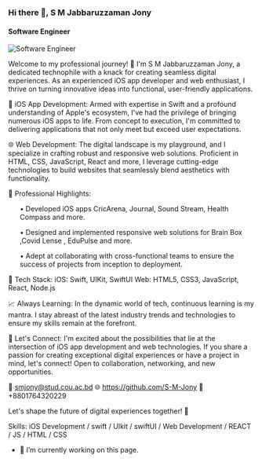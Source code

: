 ### Hi there 👋, S M Jabbaruzzaman Jony
#### Software Engineer
![Software Engineer](https://media.licdn.com/dms/image/D5616AQGbv9DVoLK3Vw/profile-displaybackgroundimage-shrink_350_1400/0/1703572532621?e=1709164800&v=beta&t=aMpwPXUeq2irF_8VColtgTtvuBKfy2yaTkY6gjljd_0)

Welcome to my professional journey! 👋 I'm S M Jabbaruzzaman Jony, a dedicated technophile with a knack for creating seamless digital experiences. As an experienced iOS app developer and web enthusiast, I thrive on turning innovative ideas into functional, user-friendly applications.

📱 iOS App Development: Armed with expertise in Swift and a profound understanding of Apple's ecosystem, I've had the privilege of bringing numerous iOS apps to life. From concept to execution, I'm committed to delivering applications that not only meet but exceed user expectations.

🌐 Web Development: The digital landscape is my playground, and I specialize in crafting robust and responsive web solutions. Proficient in HTML, CSS, JavaScript, React and more, I leverage cutting-edge technologies to build websites that seamlessly blend aesthetics with functionality.

💼 Professional Highlights:
<ul>
  • Developed iOS apps CricArena, Journal, Sound Stream, Health 
  Compass and more.

• Designed and implemented responsive web solutions for Brain 
   Box ,Covid Lense , EduPulse and more.

• Adept at collaborating with cross-functional teams to ensure 
   the success of projects from inception 
   to deployment.
</ul>

🔧 Tech Stack: 
 iOS: Swift, UIKit, SwiftUI 
 Web: HTML5, CSS3, JavaScript, React, Node.js

📈 Always Learning: In the dynamic world of tech, continuous learning is my mantra. I stay abreast of the latest industry trends and technologies to ensure my skills remain at the forefront.

🤝 Let's Connect: I'm excited about the possibilities that lie at the intersection of iOS app development and web technologies. If you share a passion for creating exceptional digital experiences or have a project in mind, let's connect! Open to collaboration, networking, and new opportunities.

📧 smjony@stud.cou.ac.bd
🌐 https://github.com/S-M-Jony
📲 +8801764320229

Let's shape the future of digital experiences together! 🌟

Skills: iOS Development / swift / UIkit / swiftUI / Web Development / REACT / JS / HTML / CSS

- 🔭 I’m currently working on this page. 




